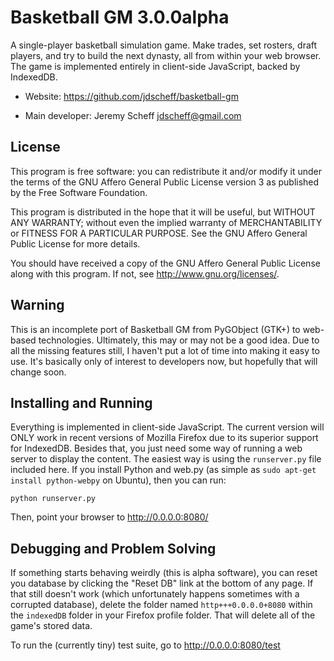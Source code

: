 # Basketball GM 3.0.0alpha

A single-player basketball simulation game. Make trades, set rosters, draft
players, and try to build the next dynasty, all from within your web browser.
The game is implemented entirely in client-side JavaScript, backed by
IndexedDB.

* Website: https://github.com/jdscheff/basketball-gm

* Main developer: Jeremy Scheff <jdscheff@gmail.com>

## License

This program is free software: you can redistribute it and/or modify it under
the terms of the GNU Affero General Public License version 3 as published by
the Free Software Foundation.

This program is distributed in the hope that it will be useful, but WITHOUT ANY
WARRANTY; without even the implied warranty of MERCHANTABILITY or FITNESS FOR A
PARTICULAR PURPOSE.  See the GNU Affero General Public License for more
details.

You should have received a copy of the GNU Affero General Public License along
with this program.  If not, see <http://www.gnu.org/licenses/>.

## Warning

This is an incomplete port of Basketball GM from PyGObject (GTK+) to web-based
technologies. Ultimately, this may or may not be a good idea. Due to all the
missing features still, I haven't put a lot of time into making it easy to use.
It's basically only of interest to developers now, but hopefully that will
change soon.

## Installing and Running

Everything is implemented in client-side JavaScript. The current version will
ONLY work in recent versions of Mozilla Firefox due to its superior support for
IndexedDB. Besides that, you just need some way of running a web server to
display the content. The easiest way is using the `runserver.py` file included
here. If you install Python and web.py (as simple as `sudo apt-get install
python-webpy` on Ubuntu), then you can run:

    python runserver.py

Then, point your browser to http://0.0.0.0:8080/

## Debugging and Problem Solving

If something starts behaving weirdly (this is alpha software), you can reset you
database by clicking the "Reset DB" link at the bottom of any page. If that
still doesn't work (which unfortunately happens sometimes with a corrupted
database), delete the folder named `http+++0.0.0.0+8080` within the `indexedDB`
folder in your Firefox profile folder. That will delete all of the game's stored
data.

To run the (currently tiny) test suite, go to http://0.0.0.0:8080/test